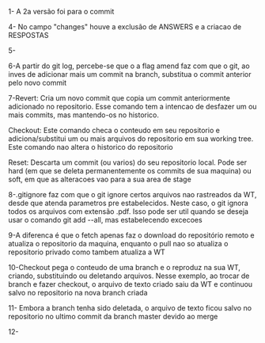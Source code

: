 1- A 2a versão foi para o commit

4- No campo "changes" houve a exclusão de ANSWERS e a criacao de RESPOSTAS

5-

6-A partir do git log, percebe-se que o a flag amend faz com que o git, ao inves de adicionar mais um commit na branch, substitua
o commit anterior pelo novo commit

7-Revert: Cria um novo commit que copia um commit anteriormente adicionado no repositorio. Esse comando
tem a intencao de desfazer um ou mais commits, mas mantendo-os no historico.

Checkout: Este comando checa o conteudo em seu repositorio e adiciona/substitui um ou mais arquivos do repositorio em sua working tree.
Este comando nao altera o historico do repositorio

Reset: Descarta um commit (ou varios) do seu repositorio local. Pode ser hard (em que se deleta permanentemente os commits de
sua maquina) ou soft, em que as alteracoes vao para a sua area de stage

8-.gitignore faz com que o git ignore certos arquivos nao rastreados da WT, desde que atenda parametros pre estabelecidos. Neste caso,
o git ignora todos os arquivos com extensão .pdf. Isso pode ser util quando se deseja usar o comando git add --all, mas estabelecendo
excecoes

9-A diferenca é que o fetch apenas faz o download do repositório remoto e atualiza o repositorio da maquina, enquanto o pull nao so
atualiza o repositorio privado como tambem atualiza a WT

10-Checkout pega o conteudo de uma branch e o reproduz na sua WT, criando, substituindo ou deletando arquivos. Nesse exemplo, ao trocar
de branch e fazer checkout, o arquivo de texto criado saiu da WT e continuou salvo no repositorio na nova branch criada

11- Embora a branch tenha sido deletada, o arquivo de texto ficou salvo no repositorio no ultimo commit da branch master devido
ao merge

12-

